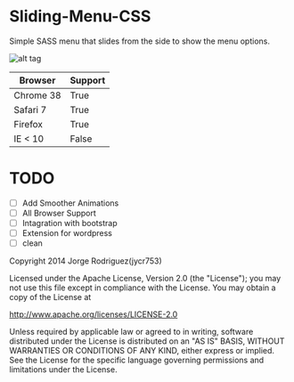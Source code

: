 Sliding-Menu-CSS
================

Simple SASS menu that slides from the side to show the menu options.

![alt tag](https://github.com/jycr753/Sliding-Menu-CSS/blob/master/image.png)

Browser  | Support
------------- | -------------
|Chrome 38  | True |
|Safari 7  | True |
|Firefox  | True |
|IE < 10  | False |

<h1>TODO</h1>

- [ ] Add Smoother Animations
- [ ] All Browser Support
- [ ] Intagration with bootstrap
- [ ] Extension for wordpress
- [ ] clean

Copyright 2014 Jorge Rodriguez(jycr753)

Licensed under the Apache License, Version 2.0 (the "License");
you may not use this file except in compliance with the License.
You may obtain a copy of the License at

   http://www.apache.org/licenses/LICENSE-2.0

Unless required by applicable law or agreed to in writing, software
distributed under the License is distributed on an "AS IS" BASIS,
WITHOUT WARRANTIES OR CONDITIONS OF ANY KIND, either express or implied.
See the License for the specific language governing permissions and
limitations under the License.
